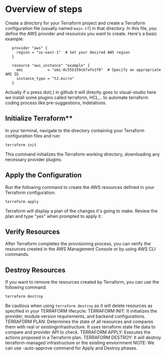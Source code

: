 # Overview of steps

Create a directory for your Terraform project and create a Terraform configuration file (usually named `main.tf`) in that directory. In this file, you define the AWS provider and resources you want to create. Here's a basic example:

```hcl
   provider "aws" {
     region = "us-east-1"  # Set your desired AWS region
   }

   resource "aws_instance" "example" {
     ami           = "ami-0c55b159cbfafe1f0"  # Specify an appropriate AMI ID
     instance_type = "t2.micro"
   }
```
Actually if u press dot(.) in github it will directly goes to visual-studio here we install some plugins called terraform, HCL,.. to automate terraform coding process like pre-suggestions, indetations.
## Initialize Terraform**

In your terminal, navigate to the directory containing your Terraform configuration files and run:

```
terraform init
```

This command initializes the Terraform working directory, downloading any necessary provider plugins.

## Apply the Configuration

Run the following command to create the AWS resources defined in your Terraform configuration:

```
terraform apply
```

Terraform will display a plan of the changes it's going to make. Review the plan and type "yes" when prompted to apply it.

## Verify Resources

After Terraform completes the provisioning process, you can verify the resources created in the AWS Management Console or by using AWS CLI commands.

## Destroy Resources

If you want to remove the resources created by Terraform, you can use the following command:

```
terraform destroy
```

Be cautious when using `terraform destroy` as it will delete resources as specified in your 
TERRAFORM lifecycle:
TERRAFORM INIT:
It initializes the provider, module version requirements, and backend configurations.
TERRAFORM PLAN:
Determines the state of all resources and compares them with real or existinginfrastructure. It uses terraform state file data to compare and provider API to check.
TERRAFORM APPLY:
Executes the actions proposed in a Terraform plan.
TERRAFORM DESTROY:
It will destroy terraform-managed infrastructure or the existing enviornment
NOTE:
We can use -auto-approve command for Apply and Destroy phases.
